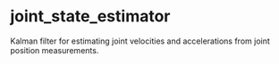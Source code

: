 joint_state_estimator
===========================

Kalman filter for estimating joint velocities and accelerations from joint position measurements.
